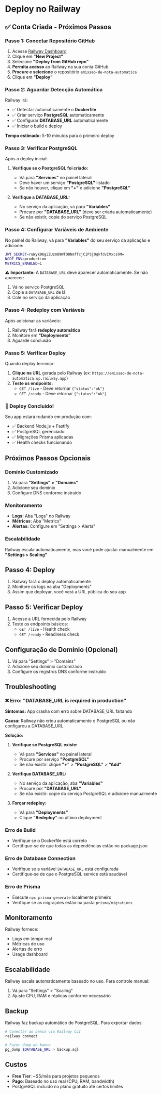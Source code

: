 # Deploy no Railway

## ✅ Conta Criada - Próximos Passos

### Passo 1: Conectar Repositório GitHub

1. Acesse [Railway Dashboard](https://railway.app/dashboard)
2. Clique em **"New Project"**
3. Selecione **"Deploy from GitHub repo"**
4. **Permita acesso** ao Railway na sua conta GitHub
5. **Procure e selecione** o repositório `emissao-de-nota-automatica`
6. Clique em **"Deploy"**

### Passo 2: Aguardar Detecção Automática

Railway irá:
- ✅ Detectar automaticamente o **Dockerfile**
- ✅ Criar serviço **PostgreSQL** automaticamente
- ✅ Configurar **DATABASE_URL** automaticamente
- ✅ Iniciar o build e deploy

**Tempo estimado:** 5-10 minutos para o primeiro deploy

### Passo 3: Verificar PostgreSQL

Após o deploy inicial:

1. **Verifique se o PostgreSQL foi criado:**
   - Vá para **"Services"** no painel lateral
   - Deve haver um serviço **"PostgreSQL"** listado
   - Se não houver, clique em **"+"** e adicione **"PostgreSQL"**

2. **Verifique a DATABASE_URL:**
   - No serviço da aplicação, vá para **"Variables"**
   - Procure por **"DATABASE_URL"** (deve ser criada automaticamente)
   - Se não existir, copie do serviço PostgreSQL

### Passo 4: Configurar Variáveis de Ambiente

No painel do Railway, vá para **"Variables"** do seu serviço da aplicação e adicione:

```bash
JWT_SECRET=ruWyk96giZUzm89WTO8NmfTcjCiPSj0qkfdvIVxcs9M=
NODE_ENV=production
METRICS_ENABLED=1
```

**⚠️ Importante:** A `DATABASE_URL` deve aparecer automaticamente. Se não aparecer:
1. Vá no serviço PostgreSQL
2. Copie a `DATABASE_URL` de lá
3. Cole no serviço da aplicação

### Passo 4: Redeploy com Variáveis

Após adicionar as variáveis:
1. Railway fará **redeploy automático**
2. Monitore em **"Deployments"**
3. Aguarde conclusão

### Passo 5: Verificar Deploy

Quando deploy terminar:
1. **Clique na URL** gerada pelo Railway (ex: `https://emissao-de-nota-automatica.up.railway.app`)
2. **Teste os endpoints:**
   - `GET /live` - Deve retornar `{"status":"ok"}`
   - `GET /ready` - Deve retornar `{"status":"ok"}`

### 🎉 Deploy Concluído!

Seu app estará rodando em produção com:
- ✅ Backend Node.js + Fastify
- ✅ PostgreSQL gerenciado
- ✅ Migrações Prisma aplicadas
- ✅ Health checks funcionando

## Próximos Passos Opcionais

### Domínio Customizado
1. Vá para **"Settings" > "Domains"**
2. Adicione seu domínio
3. Configure DNS conforme instruído

### Monitoramento
- **Logs:** Aba "Logs" no Railway
- **Métricas:** Aba "Metrics"
- **Alertas:** Configure em "Settings > Alerts"

### Escalabilidade
Railway escala automaticamente, mas você pode ajustar manualmente em **"Settings > Scaling"**

## Passo 4: Deploy

1. Railway fará o deploy automaticamente
2. Monitore os logs na aba "Deployments"
3. Assim que deployar, você verá a URL pública do seu app

## Passo 5: Verificar Deploy

1. Acesse a URL fornecida pelo Railway
2. Teste os endpoints básicos:
   - `GET /live` - Health check
   - `GET /ready` - Readiness check

## Configuração de Domínio (Opcional)

1. Vá para "Settings" > "Domains"
2. Adicione seu domínio customizado
3. Configure os registros DNS conforme instruído

## Troubleshooting

### ❌ Erro: "DATABASE_URL is required in production"

**Sintomas:** App crasha com erro sobre DATABASE_URL faltando

**Causa:** Railway não criou automaticamente o PostgreSQL ou não configurou a DATABASE_URL

**Solução:**
1. **Verifique se PostgreSQL existe:**
   - Vá para **"Services"** no painel lateral
   - Procure por serviço **"PostgreSQL"**
   - Se não existir: clique **"+"** > **"PostgreSQL"** > **"Add"**

2. **Verifique DATABASE_URL:**
   - No serviço da aplicação, aba **"Variables"**
   - Procure por **"DATABASE_URL"**
   - Se não existir: copie do serviço PostgreSQL e adicione manualmente

3. **Forçar redeploy:**
   - Vá para **"Deployments"**
   - Clique **"Redeploy"** no último deployment

### Erro de Build
- Verifique se o Dockerfile está correto
- Certifique-se de que todas as dependências estão no package.json

### Erro de Database Connection
- Verifique se a variável `DATABASE_URL` está configurada
- Certifique-se de que o PostgreSQL service está saudável

### Erro de Prisma
- Execute `npx prisma generate` localmente primeiro
- Verifique se as migrações estão na pasta `prisma/migrations`

## Monitoramento

Railway fornece:
- Logs em tempo real
- Métricas de uso
- Alertas de erro
- Usage dashboard

## Escalabilidade

Railway escala automaticamente baseado no uso. Para controle manual:

1. Vá para "Settings" > "Scaling"
2. Ajuste CPU, RAM e réplicas conforme necessário

## Backup

Railway faz backup automático do PostgreSQL. Para exportar dados:

```bash
# Conectar ao banco via Railway CLI
railway connect

# Fazer dump do banco
pg_dump $DATABASE_URL > backup.sql
```

## Custos

- **Free Tier**: ~$5/mês para projetos pequenos
- **Pago**: Baseado no uso real (CPU, RAM, bandwidth)
- PostgreSQL incluído no plano gratuito até certos limites